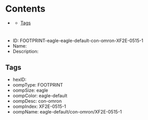 



Contents
========

* [](#)
	* [Tags](#tags)

# 

- ID: FOOTPRINT-eagle-eagle-default-con-omron-XF2E-0515-1
- Name: 
- Description: 

## Tags

- hexID: 
- oompType: FOOTPRINT
- oompSize: eagle
- oompColor: eagle-default
- oompDesc: con-omron
- oompIndex: XF2E-0515-1
- oompName: eagle-default/con-omron/XF2E-0515-1

